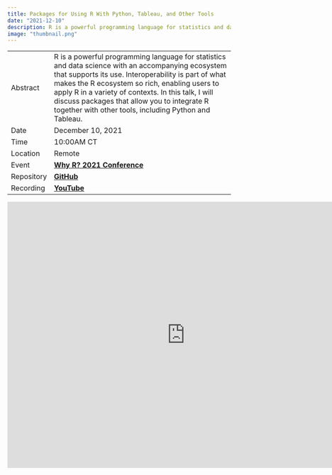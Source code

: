 ```yaml
---
title: Packages for Using R With Python, Tableau, and Other Tools
date: "2021-12-10"
description: R is a powerful programming language for statistics and data science with an accompanying ecosystem that supports its use. Interoperability is part of what makes the R ecosystem so rich, enabling users to apply R in a variety of contexts. In this talk, I discuss packages that allow you to integrate R together with other tools, including Python and Tableau.
image: "thumbnail.png"
---
```


|            |                                                                                                                                                                                                                                                                                                                                                                             |
|------------|-----------------------------------------------------------------------------------------------------------------------------------------------------------------------------------------------------------------------------------------------------------------------------------------------------------------------------------------------------------------------------|
| Abstract   | R is a powerful programming language for statistics and data science with an accompanying ecosystem that supports its use. Interoperability is part of what makes the R ecosystem so rich, enabling users to apply R in a variety of contexts. In this talk, I will discuss packages that allow you to integrate R together with other tools, including Python and Tableau. |
| Date       | December 10, 2021                                                                                                                                                                                                                                                                                                                                                           |
| Time       | 10:00AM CT                                                                                                                                                                                                                                                                                                                                                                    |
| Location   | Remote                                                                                                                                                                                                                                                                                                                                                                      |
| Event      | [**Why R? 2021 Conference**](https://2021.whyr.pl/)                                                                                                                                                                                                                                                                                                                         |
| Repository | [**GitHub**](https://github.com/ivelasq/using-r-and-other-tools)                                                                                                                                                                                                                                                                                                            |
| Recording  | [**YouTube**](https://youtu.be/vyA2EiIz4pI)                                                                                                                                                                                                                                                                                                                                 |

<center>
<iframe src="https://docs.google.com/presentation/d/e/2PACX-1vRBl0BnhCqKTAmYeqzXZLsj7en_auyyxBc8ooWCdcZ9dIVxvFNSOqFsjf5h4-bvmt3HPF2NTw8R-4IO/embed?start=false&loop=false&delayms=3000" frameborder="0" width="800" height="600" allowfullscreen="true" mozallowfullscreen="true" webkitallowfullscreen="true"></iframe>
</center>
